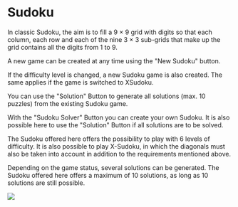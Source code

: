 # Sudoku

In classic Sudoku, the aim is to fill a 9 × 9 grid with digits so that each column, each row and each of the nine 3 × 3 sub-grids that make up the grid contains all the digits from 1 to 9.

A new game can be created at any time using the "New Sudoku" button.

If the difficulty level is changed, a new Sudoku game is also created. The same applies if the game is switched to XSudoku.

You can use the "Solution" Button to generate all solutions (max. 10 puzzles) from the existing Sudoku game.

With the "Sudoku Solver" Button you can create your own Sudoku. It is also possible here to use the "Solution" Button if all solutions are to be solved.

The Sudoku offered here offers the possibility to play with 6 levels of difficulty. It is also possible to play X-Sudoku, in which the diagonals must also be taken into account in addition to the requirements mentioned above.

Depending on the game status, several solutions can be generated. The Sudoku offered here offers a maximum of 10 solutions, as long as 10 solutions are still possible.

![](https://github.com/michelenatale/Games/blob/main/Strategic/Sudoku/Documentation/Sudoku_Doc_Animation2.gif)

